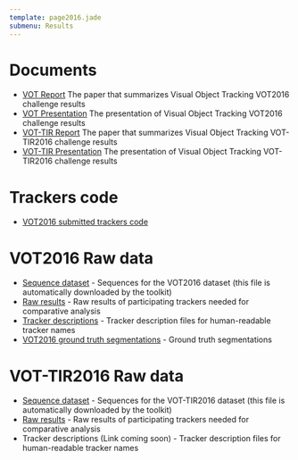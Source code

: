 ```yaml
---
template: page2016.jade
submenu: Results
---
```


# Documents

-   [VOT Report](/vot2016/presentations/vot_2016_paper.pdf) The paper that summarizes Visual Object Tracking VOT2016 challenge results
-   [VOT Presentation](/vot2016/presentations/vot_2016_presentation.pdf) The presentation of Visual Object Tracking VOT2016 challenge results
-   [VOT-TIR Report](/vot2016/presentations/vot_tir_2016_paper.pdf) The paper that summarizes Visual Object Tracking VOT-TIR2016 challenge results
-   [VOT-TIR Presentation](/vot2016/presentations/vot_tir_2016_presentation.pdf) The presentation of Visual Object Tracking VOT-TIR2016 challenge results

# Trackers code

-   [VOT2016 submitted trackers code](trackers.html)

# VOT2016 Raw data

-   [Sequence dataset](http://data.votchallenge.net/vot2016/vot2016.zip) - Sequences for the VOT2016 dataset (this file is automatically downloaded by the toolkit)
-   [Raw results](http://data.votchallenge.net/vot2016/vot2016_results.zip) - Raw results of participating trackers needed for comparative analysis
-   [Tracker descriptions](http://data.votchallenge.net/vot2016/vot2016_trackers.zip) - Tracker description files for human-readable tracker names
-   [VOT2016 ground truth segmentations](http://cmp.felk.cvut.cz/~vojirtom/dataset/votseg/index.html) - Ground truth segmentations

# VOT-TIR2016 Raw data

-   [Sequence dataset](http://data.votchallenge.net/vot2016/vot-tir2016.zip) - Sequences for the VOT-TIR2016 dataset (this file is automatically downloaded by the toolkit)
-   [Raw results](http://data.votchallenge.net/vot2016/vot-tir2016_results.zip) - Raw results of participating trackers needed for comparative analysis
-   Tracker descriptions (Link coming soon) - Tracker description files for human-readable tracker names

